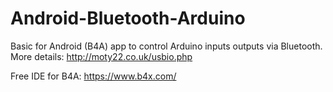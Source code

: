 # Android-Bluetooth-Arduino
Basic for Android (B4A) app to control Arduino inputs outputs via Bluetooth.
More details: http://moty22.co.uk/usbio.php

Free IDE for B4A: https://www.b4x.com/
